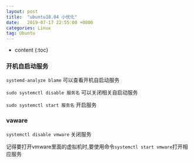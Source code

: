 ```yaml
---
layout: post
title:  "ubuntu18.04 小优化"
date:   2019-07-17 22:55:00 +0800
categories: Linux
tag: Ubuntu
---
```


* content
{:toc}

### 开机自启动服务

`systemd-analyze blame` 可以查看开机自启动服务

`sudo systemctl disable 服务名` 可以关闭相关自启动服务

`sudo systemctl start 服务名` 开启服务

### vaware

`systemctl disable vmware` 关闭服务

记得要打开vmware里面的虚拟机时,要使用命令`systemctl start vmware`打开相应服务

